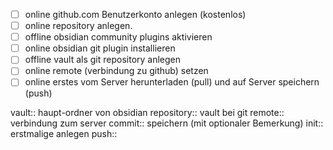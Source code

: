 
- [ ] online github.com Benutzerkonto anlegen (kostenlos)
- [ ] online repository anlegen.
- [ ] offline obsidian community plugins aktivieren
- [ ] online obsidian git plugin installieren
- [ ] offline vault als git repository anlegen
- [ ] online remote (verbindung zu github) setzen
- [ ] online erstes vom Server herunterladen (pull) und auf Server speichern (push)

vault:: haupt-ordner von obsidian
repository:: vault bei git
remote:: verbindung zum server
commit:: speichern (mit optionaler Bemerkung)
init:: erstmalige anlegen
push:: 
